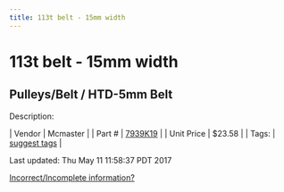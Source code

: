 ```yaml
---
title: 113t belt - 15mm width
---
```


# 113t belt - 15mm width
## Pulleys/Belt / HTD-5mm Belt
Description: 	 

| Vendor | Mcmaster | 
| Part # | [7939K19](https://www.mcmaster.com/#7939K19) | 
| Unit Price | $23.58 | 
| Tags: | [suggest tags](https://docs.google.com/forms/d/e/1FAIpQLSeWyY8v3RgOty-MyWmh9U0iivNYN_molChYyS-0U-o-kOAv_g/viewform) | 

Last updated: Thu May 11 11:58:37 PDT 2017

 [Incorrect/Incomplete information?](https://docs.google.com/forms/d/e/1FAIpQLSeWyY8v3RgOty-MyWmh9U0iivNYN_molChYyS-0U-o-kOAv_g/viewform)